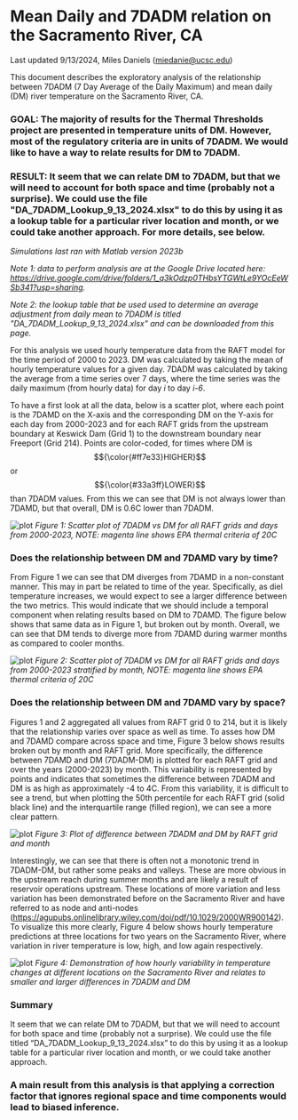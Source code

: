 # Mean Daily and 7DADM relation on the Sacramento River, CA 
Last updated 9/13/2024, Miles Daniels (miedanie@ucsc.edu)

This document describes the exploratory analysis of the relationship between 7DADM (7 Day Average of the Daily Maximum) and mean daily (DM) river temperature on the Sacramento River, CA.

### GOAL: The majority of results for the Thermal Thresholds project are presented in temperature units of DM. However, most of the regulatory criteria are in units of 7DADM. We would like to have a way to relate results for DM to 7DADM. 

### RESULT: It seem that we can relate DM to 7DADM, but that we will need to account for both space and time (probably not a surprise). We could use the file "DA_7DADM_Lookup_9_13_2024.xlsx" to do this by using it as a lookup table for a particular river location and month, or we could take another approach. For more details, see below. 

_Simulations last ran with Matlab version 2023b_

_Note 1: data to perform analysis are at the Google Drive located here: https://drive.google.com/drive/folders/1_q3kOdzp0THbsYTGWtLe9YOcEeWSb341?usp=sharing._

_Note 2: the lookup table that be used used to determine an average adjustment from daily mean to 7DADM is titled "DA_7DADM_Lookup_9_13_2024.xlsx" and can be downloaded from this page._

For this analysis we used hourly temperature data from the RAFT model for the time period of 2000 to 2023. DM was calculated by taking the mean of hourly temperature values for a given day. 7DADM was calculated by taking the average from a time series over 7 days, where the time series was the daily maximum (from hourly data) for day _i_ to day _i-6_.

To have a first look at all the data, below is a scatter plot, where each point is the 7DAMD on the X-axis and the corresponding DM on the Y-axis for each day from 2000-2023 and for each RAFT grids from the upstream boundary at Keswick Dam (Grid 1) to the downstream boundary near Freeport (Grid 214). Points are color-coded, for times where DM is $${\color{#ff7e33}HIGHER}$$ or $${\color{#33a3ff}LOWER}$$ than 7DADM values. From this we can see that DM is not always lower than 7DAMD, but that overall, DM is 0.6C lower than 7DADM.
 
![plot](Figure_1.png)
_Figure 1: Scatter plot of 7DADM vs DM for all RAFT grids and days from 2000-2023, NOTE: magenta line shows EPA thermal criteria of 20C_

### Does the relationship between DM and 7DAMD vary by time?

From Figure 1 we can see that DM diverges from 7DAMD in a non-constant manner. This may in part be related to time of the year. Specifically, as diel temperature increases, we would expect to see a larger difference between the two metrics. This would indicate that we should include a temporal component when relating results based on DM to 7DAMD. The figure below shows that same data as in Figure 1, but broken out by month. Overall, we can see that DM tends to diverge more from 7DAMD during warmer months as compared to cooler months.

![plot](Figure_2.png)
_Figure 2: Scatter plot of 7DADM vs DM for all RAFT grids and days from 2000-2023 stratified by month, NOTE: magenta line shows EPA thermal criteria of 20C_

### Does the relationship between DM and 7DAMD vary by space?

Figures 1 and 2 aggregated all values from RAFT grid 0 to 214, but it is likely that the relationship varies over space as well as time. To asses how DM and 7DAMD compare across space and time, Figure 3 below shows results broken out by month and RAFT grid. More specifically, the difference between 7DAMD and DM (7DADM-DM) is plotted for each RAFT grid and over the years (2000-2023) by month. This variability is represented by points and indicates that sometimes the difference between 7DADM and DM is as high as approximately -4 to 4C. From this variability, it is difficult to see a trend, but when plotting the 50th percentile for each RAFT grid (solid black line) and the interquartile range (filled region), we can see a more clear pattern.

![plot](Figure_3.png)
_Figure 3: Plot of difference between 7DADM and DM by RAFT grid and month_

Interestingly, we can see that there is often not a monotonic trend in 7DADM-DM, but rather some peaks and valleys. These are more obvious in the upstream reach during summer months and are likely a result of reservoir operations upstream. These locations of more variation and less variation has been demonstrated before on the Sacramento River and have referred to as node and anti-nodes (https://agupubs.onlinelibrary.wiley.com/doi/pdf/10.1029/2000WR900142). To visualize this more clearly, Figure 4 below shows hourly temperature predictions at three locations for two years on the Sacramento River, where variation in river temperature is low, high, and low again respectively. 

![plot](Figure_4.png)
_Figure 4: Demonstration of how hourly variability in temperature changes at different locations on the Sacramento River and relates to smaller and larger differences in 7DADM and DM_

### Summary

It seem that we can relate DM to 7DADM, but that we will need to account for both space and time (probably not a surprise). We could use the file titled “DA_7DADM_Lookup_9_13_2024.xlsx” to do this by using it as a lookup table for a particular river location and month, or we could take another approach.  

### A main result from this analysis is that applying a correction factor that ignores regional space and time components would lead to biased inference. 
